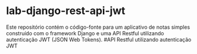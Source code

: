 # lab-django-rest-api-jwt
Este repositório contém o código-fonte para um aplicativo de notas simples construído com o framework Django e uma API Restful utilizando autenticação JWT (JSON Web Tokens).
#API Restful utilizando autenticação JWT
